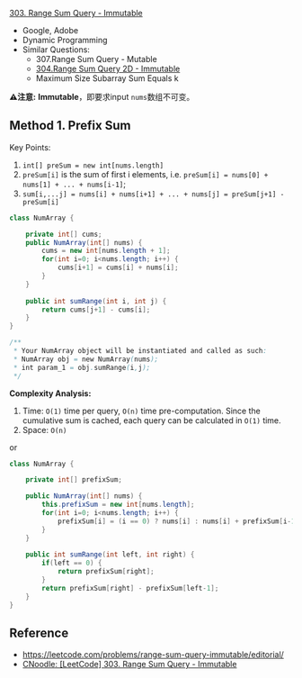 [303. Range Sum Query - Immutable](https://leetcode.com/problems/range-sum-query-immutable/)

* Google, Adobe
* Dynamic Programming
* Similar Questions:
    * 307.Range Sum Query - Mutable
    * [304.Range Sum Query 2D - Immutable](https://leetcode.com/problems/range-sum-query-2d-immutable/)
    * Maximum Size Subarray Sum Equals k

**⚠️注意:** **Immutable**，即要求input `nums`数组不可变。


## Method 1. Prefix Sum
Key Points:
1. `int[] preSum = new int[nums.length]`
2. `preSum[i]` is the sum of first i elements, i.e. `preSum[i] = nums[0] + nums[1] + ... + nums[i-1]`;
3. `sum[i,...j] = nums[i] + nums[i+1] + ... + nums[j] = preSum[j+1] - preSum[i]`    
```java
class NumArray {

    private int[] cums;
    public NumArray(int[] nums) {
        cums = new int[nums.length + 1];
        for(int i=0; i<nums.length; i++) {
            cums[i+1] = cums[i] + nums[i];
        }
    }
    
    public int sumRange(int i, int j) {
        return cums[j+1] - cums[i];
    }
}

/**
 * Your NumArray object will be instantiated and called as such:
 * NumArray obj = new NumArray(nums);
 * int param_1 = obj.sumRange(i,j);
 */
```
**Complexity Analysis:**
1. Time: `O(1)` time per query, `O(n)` time pre-computation. Since the cumulative sum is cached, each query can be calculated in `O(1)` time.
2. Space: `O(n)`

or

```java
class NumArray {

    private int[] prefixSum;

    public NumArray(int[] nums) {
        this.prefixSum = new int[nums.length];
        for(int i=0; i<nums.length; i++) {
            prefixSum[i] = (i == 0) ? nums[i] : nums[i] + prefixSum[i-1];
        }
    }
    
    public int sumRange(int left, int right) {
        if(left == 0) {
            return prefixSum[right];
        }
        return prefixSum[right] - prefixSum[left-1];
    }
}
```

## Reference
* https://leetcode.com/problems/range-sum-query-immutable/editorial/
* [CNoodle: [LeetCode] 303. Range Sum Query - Immutable](https://www.cnblogs.com/cnoodle/p/14463130.html)
